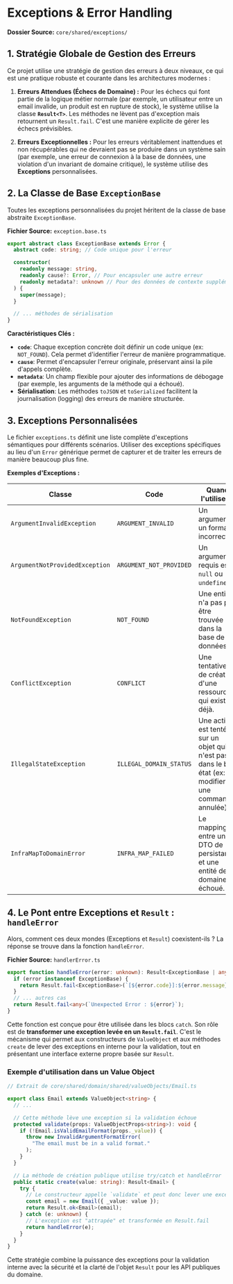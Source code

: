 # Exceptions & Error Handling

**Dossier Source:** `core/shared/exceptions/`

## 1. Stratégie Globale de Gestion des Erreurs

Ce projet utilise une stratégie de gestion des erreurs à deux niveaux, ce qui est une pratique robuste et courante dans les architectures modernes :

1.  **Erreurs Attendues (Échecs de Domaine) :** Pour les échecs qui font partie de la logique métier normale (par exemple, un utilisateur entre un email invalide, un produit est en rupture de stock), le système utilise la classe **`Result<T>`**. Les méthodes ne lèvent pas d'exception mais retournent un `Result.fail`. C'est une manière explicite de gérer les échecs prévisibles.

2.  **Erreurs Exceptionnelles :** Pour les erreurs véritablement inattendues et non récupérables qui ne devraient pas se produire dans un système sain (par exemple, une erreur de connexion à la base de données, une violation d'un invariant de domaine critique), le système utilise des **Exceptions** personnalisées.

## 2. La Classe de Base `ExceptionBase`

Toutes les exceptions personnalisées du projet héritent de la classe de base abstraite `ExceptionBase`.

**Fichier Source:** `exception.base.ts`

```typescript
export abstract class ExceptionBase extends Error {
  abstract code: string; // Code unique pour l'erreur

  constructor(
    readonly message: string,
    readonly cause?: Error, // Pour encapsuler une autre erreur
    readonly metadata?: unknown // Pour des données de contexte supplémentaires
  ) {
    super(message);
  }

  // ... méthodes de sérialisation
}
```

**Caractéristiques Clés :**

- **`code`**: Chaque exception concrète doit définir un code unique (ex: `NOT_FOUND`). Cela permet d'identifier l'erreur de manière programmatique.
- **`cause`**: Permet d'encapsuler l'erreur originale, préservant ainsi la pile d'appels complète.
- **`metadata`**: Un champ flexible pour ajouter des informations de débogage (par exemple, les arguments de la méthode qui a échoué).
- **Sérialisation**: Les méthodes `toJSON` et `toSerialized` facilitent la journalisation (logging) des erreurs de manière structurée.

## 3. Exceptions Personnalisées

Le fichier `exceptions.ts` définit une liste complète d'exceptions sémantiques pour différents scénarios. Utiliser des exceptions spécifiques au lieu d'un `Error` générique permet de capturer et de traiter les erreurs de manière beaucoup plus fine.

**Exemples d'Exceptions :**

| Classe                         | Code                    | Quand l'utiliser ?                                                                                     |
| ------------------------------ | ----------------------- | ------------------------------------------------------------------------------------------------------ |
| `ArgumentInvalidException`     | `ARGUMENT_INVALID`      | Un argument a un format incorrect.                                                                     |
| `ArgumentNotProvidedException` | `ARGUMENT_NOT_PROVIDED` | Un argument requis est `null` ou `undefined`.                                                          |
| `NotFoundException`            | `NOT_FOUND`             | Une entité n'a pas pu être trouvée dans la base de données.                                            |
| `ConflictException`            | `CONFLICT`              | Une tentative de création d'une ressource qui existe déjà.                                             |
| `IllegalStateException`        | `ILLEGAL_DOMAIN_STATUS` | Une action est tentée sur un objet qui n'est pas dans le bon état (ex: modifier une commande annulée). |
| `InfraMapToDomainError`        | `INFRA_MAP_FAILED`      | Le mapping entre un DTO de persistance et une entité de domaine a échoué.                              |

## 4. Le Pont entre Exceptions et `Result` : `handleError`

Alors, comment ces deux mondes (Exceptions et `Result`) coexistent-ils ? La réponse se trouve dans la fonction `handleError`.

**Fichier Source:** `handlerError.ts`

```typescript
export function handleError(error: unknown): Result<ExceptionBase | any> {
  if (error instanceof ExceptionBase) {
    return Result.fail<ExceptionBase>(`[${error.code}]:${error.message}`);
  }
  // ... autres cas
  return Result.fail<any>(`Unexpected Error : ${error}`);
}
```

Cette fonction est conçue pour être utilisée dans les blocs `catch`. Son rôle est de **transformer une exception levée en un `Result.fail`**. C'est le mécanisme qui permet aux constructeurs de `ValueObject` et aux méthodes `create` de lever des exceptions en interne pour la validation, tout en présentant une interface externe propre basée sur `Result`.

### Exemple d'utilisation dans un Value Object

```typescript
// Extrait de core/shared/domain/shared/valueObjects/Email.ts

export class Email extends ValueObject<string> {
  // ...

  // Cette méthode lève une exception si la validation échoue
  protected validate(props: ValueObjectProps<string>): void {
    if (!Email.isValidEmailFormat(props._value)) {
      throw new InvalidArgumentFormatError(
        "The email must be in a valid format."
      );
    }
  }

  // La méthode de création publique utilise try/catch et handleError
  public static create(value: string): Result<Email> {
    try {
      // Le constructeur appelle `validate` et peut donc lever une exception
      const email = new Email({ _value: value });
      return Result.ok<Email>(email);
    } catch (e: unknown) {
      // L'exception est "attrapée" et transformée en Result.fail
      return handleError(e);
    }
  }
}
```

Cette stratégie combine la puissance des exceptions pour la validation interne avec la sécurité et la clarté de l'objet `Result` pour les API publiques du domaine.
